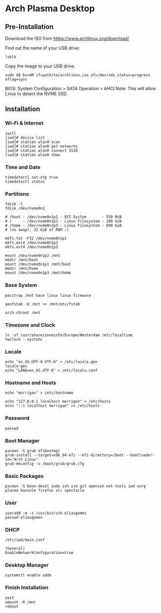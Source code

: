 # Arch Plasma Desktop

## Pre-Installation

Download the ISO from https://www.archlinux.org/download/

Find out the name of your USB drive:

    lsblk

Copy the image to your USB drive:

    sudo dd bs=4M if=path/to/archlinux.iso of=/dev/sdx status=progress oflag=sync

BIOS:
    System Configuration > SATA Operation > AHCI
    Note: This will allow Linux to detect the NVME SSD.

## Installation

### Wi-Fi & Internet

    iwctl
    [iwd]# device list
    [iwd]# station wlan0 scan
    [iwd]# station wlan0 get-networks
    [iwd]# station wlan0 connect SSID
    [iwd]# station wlan0 show

### Time and Date

    timedatectl set-ntp true
    timedatectl status

### Partitions

    fdisk -l
    fdisk /dev/nvme0n1

    # /boot - /dev/nvme0n1p1 - EFI System       - 550 MiB
    # /     - /dev/nvme0n1p2 - Linux Filesystem - 200 GiB
    # /home - /dev/nvme0n1p3 - Linux Filesystem - 800 GiB
    # (no swap), 32 GiB of RAM :)

    mkfs.fat -F32 /dev/nvme0n1p1
    mkfs.ext4 /dev/nvme0n1p2
    mkfs.ext4 /dev/nvme0n1p3

    mount /dev/nvme0n1p2 /mnt
    mkdir /mnt/boot
    mount /dev/nvme0n1p1 /mnt/boot
    mkdir /mnt/home
    mount /dev/nvme0n1p3 /mnt/home

### Base System

    pacstrap /mnt base linux linux-firmware

    genfstab -U /mnt >> /mnt/etc/fstab

    arch-chroot /mnt

### Timezone and Clock

    ln -sf /usr/share/zoneinfo/Europe/Amsterdam /etc/localtime
    hwclock --systohc

### Locale

    echo "en_US.UTF-8 UTF-8" > /etc/locale.gen
    locale-gen
    echo "LANG=en_US.UTF-8" > /etc/locale.conf

### Hostname and Hosts

    echo "morrigan" > /etc/hostname

    echo "127.0.0.1 localhost morrigan" > /etc/hosts
    echo "::1 localhost morrigan" >> /etc/hosts

### Password

    passwd

### Boot Manager

    pacman -S grub efibootmgr
    grub-install --target=x86_64-efi --efi-directory=/boot --bootloader-id="Arch Linux"
    grub-mkconfig -o /boot/grub/grub.cfg

### Basic Packages

    pacman -S base-devel sudo zsh vim git openssh net-tools iwd xorg plasma konsole firefox vlc spectacle

### User

    useradd -m -s /usr/bin/zsh eliasgomes
    passwd eliasgomes

### DHCP

    /etc/iwd/main.conf

    [General]
    EnableNetworkConfiguration=true

### Desktop Manager

    systemctl enable sddm

### Finish Installation

    exit
    umount -R /mnt
    reboot

